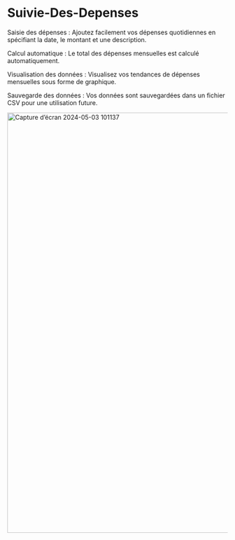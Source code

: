 # Suivie-Des-Depenses

Saisie des dépenses : Ajoutez facilement vos dépenses quotidiennes en spécifiant la date, le montant et une description.

Calcul automatique : Le total des dépenses mensuelles est calculé automatiquement.

Visualisation des données : Visualisez vos tendances de dépenses mensuelles sous forme de graphique.

Sauvegarde des données : Vos données sont sauvegardées dans un fichier CSV pour une utilisation future.

<img width="960" alt="Capture d’écran 2024-05-03 101137" src="https://github.com/Chaymaedkh/Suivie-Des-Depenses/assets/139116887/fcac65e3-ef2e-40be-85ae-feb288d674cb">
